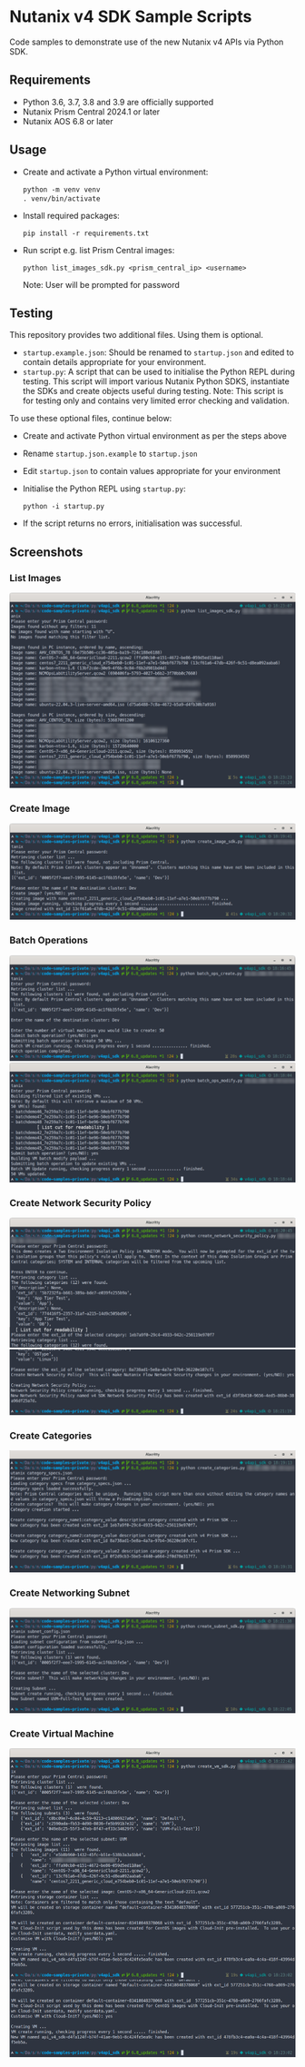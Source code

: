# Nutanix v4 SDK Sample Scripts

Code samples to demonstrate use of the new Nutanix v4 APIs via Python SDK.

## Requirements

- Python 3.6, 3.7, 3.8 and 3.9 are officially supported
- Nutanix Prism Central 2024.1 or later
- Nutanix AOS 6.8 or later

## Usage

- Create and activate a Python virtual environment:

  ```
  python -m venv venv
  . venv/bin/activate
  ```

- Install required packages:

  ```
  pip install -r requirements.txt
  ```

- Run script e.g. list Prism Central images:

  ```
  python list_images_sdk.py <prism_central_ip> <username>
  ```

  Note: User will be prompted for password

## Testing

This repository provides two additional files. Using them is optional.

- `startup.example.json`: Should be renamed to `startup.json` and edited to contain details appropriate for your environment.
- `startup.py`: A script that can be used to initialise the Python REPL during testing.  This script will import various Nutanix Python SDKS, instantiate the SDKs and create objects useful during testing.  Note: This script is for testing only and contains very limited error checking and validation.

To use these optional files, continue below:

- Create and activate Python virtual environment as per the steps above
- Rename `startup.json.example` to `startup.json`
- Edit `startup.json` to contain values appropriate for your environment
- Initialise the Python REPL using `startup.py`:

  ```
  python -i startup.py
  ```
- If the script returns no errors, initialisation was successful.

## Screenshots

### List Images

![List Images](./screenshot_list_images.png)

### Create Image

![Create image](./screenshot_create_image.png)

### Batch Operations

![Batch Operations - Create](./screenshot_batch_create.png)
![Batch Operations - Modify](./screenshot_batch_modify.png)

### Create Network Security Policy

![Create Network Security Policy](./screenshot_create_nsp1.png)
![Create Network Security Policy](./screenshot_create_nsp2.png)

### Create Categories

![Create Categories](./screenshot_create_cats.png)

### Create Networking Subnet

![Create Networking Subnet](./screenshot_create_subnet.png)

### Create Virtual Machine

![Create Virtual Machine](./screenshot_create_vm.png)
